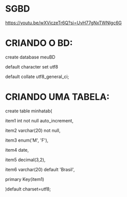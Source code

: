 # SGBD

https://youtu.be/wXViczeTr6Q?si=UvH77gNxTWNlgc6G

# CRIANDO O BD:

create database meuBD

default character set utf8 

default collate utf8_general_ci;

##

# CRIANDO UMA TABELA:

create table minhatab(

item1 int not null auto_increment,

item2 varchar(20) not null,

item3 enum('M', 'F'),

item4 date,

item5 decimal(3,2),

item6 varchar(20) default 'Brasil',

primary Key(item1)

)default charset=utf8;

##


